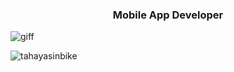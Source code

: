 <h3 align="center">Mobile App Developer</h3>

![giff](https://github.com/user-attachments/assets/f3f26fae-c6d3-471c-bdcf-b45e19d9d6af)



<p><img align="center" src="https://github-readme-streak-stats.herokuapp.com/?user=tahayasinbike&theme=dark" alt="tahayasinbike" /></p>
